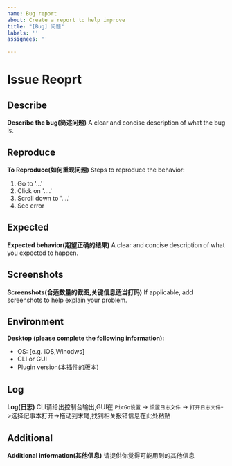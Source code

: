 ```yaml
---
name: Bug report
about: Create a report to help improve
title: "[Bug] 问题"
labels: ''
assignees: ''

---
```


# Issue Reoprt

## Describe
**Describe the bug(简述问题)**
A clear and concise description of what the bug is.

## Reproduce
**To Reproduce(如何重现问题)**
Steps to reproduce the behavior:
1. Go to '...'
2. Click on '....'
3. Scroll down to '....'
4. See error

## Expected
**Expected behavior(期望正确的结果)**
A clear and concise description of what you expected to happen.

## Screenshots
**Screenshots(合适数量的截图,关键信息适当打码)**
If applicable, add screenshots to help explain your problem.

## Environment
**Desktop (please complete the following information):**
 - OS: [e.g. iOS,Winodws]
- CLI or GUI
- Plugin version(本插件的版本)

## Log
**Log(日志)**
CLI请给出控制台输出,GUI在 `PicGo设置` -> `设置日志文件` -> `打开日志文件`->选择记事本打开->拖动到末尾,找到相关报错信息在此处粘贴

## Additional
**Additional information(其他信息)**
请提供你觉得可能用到的其他信息
